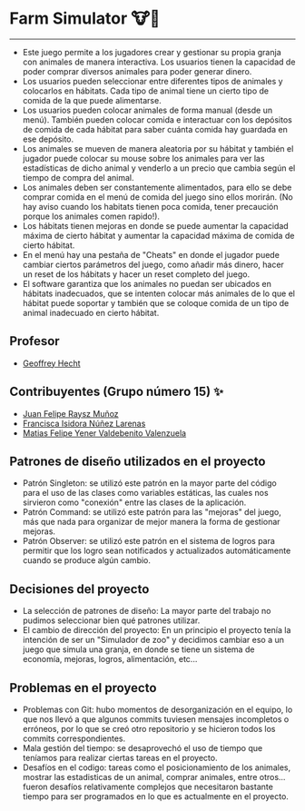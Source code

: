 # Farm Simulator 🐮🧺
---
* Este juego permite a los jugadores crear y gestionar su propia granja con animales de manera interactiva. Los usuarios tienen la capacidad de poder comprar diversos animales para poder generar dinero.
* Los usuarios pueden seleccionar entre diferentes tipos de animales y colocarlos en hábitats. Cada tipo de animal tiene un cierto tipo de comida de la que puede alimentarse.
* Los usuarios pueden colocar animales de forma manual (desde un menú). También pueden colocar comida e interactuar con los depósitos de comida de cada hábitat para saber cuánta comida hay guardada en ese depósito.
* Los animales se mueven de manera aleatoria por su hábitat y también el jugador puede colocar su mouse sobre los animales para ver las estadísticas de dicho animal y venderlo a un precio que cambia según el tiempo de compra del animal.
* Los animales deben ser constantemente alimentados, para ello se debe comprar comida en el menú de comida del juego sino ellos morirán. (No hay aviso cuando los habitats tienen poca comida, tener precaución porque los animales comen rapido!).
* Los hábitats tienen mejoras en donde se puede aumentar la capacidad máxima de cierto hábitat y aumentar la capacidad máxima de comida de cierto hábitat.
* En el menú hay una pestaña de "Cheats" en donde el jugador puede cambiar ciertos parámetros del juego, como añadir más dinero, hacer un reset de los hábitats y hacer un reset completo del juego.
* El software garantiza que los animales no puedan ser ubicados en hábitats inadecuados, que se intenten colocar más animales de lo que el hábitat puede soportar y también que se coloque comida de un tipo de animal inadecuado en cierto hábitat.


## Profesor 

* [Geoffrey Hecht](https://github.com/GeoffreyHecht)

## Contribuyentes (Grupo número 15) ✨ 
* [Juan Felipe Raysz Muñoz](https://github.com/Kingsephir)
* [Francisca Isidora Núñez Larenas](https://github.com/sshiro0)
* [Matias Felipe Yener Valdebenito Valenzuela](https://github.com/Mazulini)

## Patrones de diseño utilizados en el proyecto
* Patrón Singleton: se utilizó este patrón en la mayor parte del código para el uso de las clases como variables estáticas, las cuales nos sirvieron como "conexión" entre las clases de la aplicación.
* Patrón Command: se utilizó este patrón para las "mejoras" del juego, más que nada para organizar de mejor manera la forma de gestionar mejoras.
* Patrón Observer: se utilizó este patrón en el sistema de logros para permitir que los logro sean notificados y actualizados automáticamente cuando se produce algún cambio.

 ## Decisiones del proyecto
 * La selección de patrones de diseño: La mayor parte del trabajo no pudimos seleccionar bien qué patrones utilizar.
 * El cambio de dirección del proyecto: En un principio el proyecto tenía la intención de ser un "Simulador de zoo" y decidimos cambiar eso a un juego que simula una granja, en donde se tiene un sistema de economía, mejoras, logros, alimentación, etc...  
 
 ## Problemas en el proyecto
 * Problemas con Git: hubo momentos de desorganización en el equipo, lo que nos llevó a que algunos commits tuviesen mensajes incompletos o erróneos, por lo que se creó otro repositorio y se hicieron todos los commits correspondientes.
 * Mala gestión del tiempo: se desaprovechó el uso de tiempo que teníamos para realizar ciertas tareas en el proyecto.
 * Desafíos en el codigo: tareas como el posicionamiento de los animales, mostrar las estadisticas de un animal, comprar animales, entre otros... fueron desafíos relativamente complejos que necesitaron bastante tiempo para ser programados en lo que es actualmente en el proyecto.
